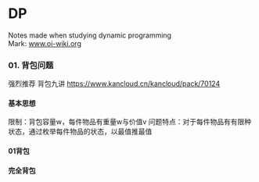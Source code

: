 # DP
Notes made when studying dynamic programming <br>
Mark: www.oi-wiki.org
### 01. 背包问题
强烈推荐 背包九讲 https://www.kancloud.cn/kancloud/pack/70124
#### 基本思想
限制：背包容量w，每件物品有重量w与价值v
问题特点：对于每件物品有有限种状态，通过枚举每件物品的状态，以最值推最值
#### 01背包
#### 完全背包
